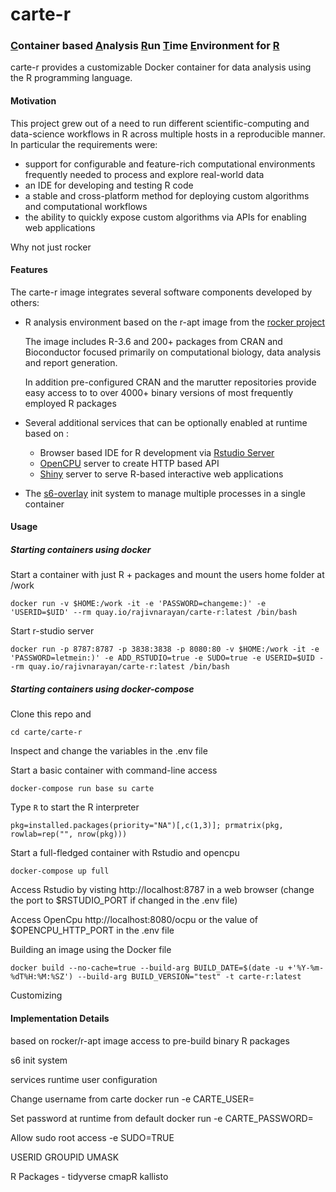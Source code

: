 # carte-r 

### <u>C</u>ontainer based <u>A</u>nalysis <u>R</u>un <u>T</u>ime <u>E</u>nvironment for <u>R</u>

carte-r provides a customizable Docker container for data analysis using the R programming language.

#### Motivation

This project grew out of a need to run different scientific-computing and data-science workflows in R across multiple hosts in a reproducible manner. In particular the requirements were:

* support for configurable and feature-rich computational environments frequently needed to process and explore real-world data
* an IDE for developing and testing R code
* a stable and cross-platform method for deploying custom algorithms and computational workflows
*  the ability to quickly expose custom algorithms via APIs for enabling web applications

Why not just rocker

#### Features

The carte-r image integrates several software components developed by others:

* R analysis environment based on the r-apt image from the [rocker project](https://github.com/rocker-org/rocker)

  The image includes R-3.6 and 200+ packages from CRAN and Bioconductor focused primarily on computational biology, data analysis and report generation.

  In addition pre-configured CRAN and the marutter repositories provide easy access to to over 4000+ binary versions of most frequently employed R packages

* Several additional services that can be optionally enabled at runtime based on :
  * Browser based IDE for R development via [Rstudio Server]()
  * [OpenCPU](https://www.opencpu.org/) server to create HTTP based API 
  * [Shiny](https://rstudio.com/products/shiny/shiny-server/) server to serve R-based interactive web applications

* The [s6-overlay](https://github.com/just-containers/s6-overlay) init system to manage multiple processes in a single container

#### Usage

##### Starting containers using docker

Start a container with just R + packages and mount the users home folder at /work

`docker run -v $HOME:/work -it -e 'PASSWORD=changeme:)' -e 'USERID=$UID' --rm quay.io/rajivnarayan/carte-r:latest /bin/bash `

Start r-studio server

`docker run -p 8787:8787 -p 3838:3838 -p 8080:80 -v $HOME:/work -it -e 'PASSWORD=letmein:)' -e ADD_RSTUDIO=true -e SUDO=true -e USERID=$UID --rm quay.io/rajivnarayan/carte-r:latest /bin/bash`



##### Starting containers using docker-compose

Clone this repo and 

`cd carte/carte-r`

Inspect and change the variables in the .env file

Start a basic container with command-line access

`docker-compose run base su carte`

Type `R` to start the R interpreter

`pkg=installed.packages(priority="NA")[,c(1,3)]; prmatrix(pkg, rowlab=rep("", nrow(pkg)))`

Start a full-fledged container with Rstudio and opencpu

`docker-compose up full`

Access Rstudio by visting http://localhost:8787 in a web browser (change the port to $RSTUDIO_PORT if changed in the .env file)

Access OpenCpu http://localhost:8080/ocpu or the value of $OPENCPU_HTTP_PORT in the .env file



Building an image using the Docker file

`docker build --no-cache=true --build-arg BUILD_DATE=$(date -u +'%Y-%m-%dT%H:%M:%SZ') --build-arg BUILD_VERSION="test" -t carte-r:latest`

Customizing

#### Implementation Details

based on rocker/r-apt image
access to pre-build binary R packages

s6 init system

services
runtime user configuration

Change username from carte
docker run -e CARTE_USER=<myname>

Set password at runtime from default
docker run -e CARTE_PASSWORD=<mypassword>

Allow sudo root access
-e SUDO=TRUE

USERID
GROUPID
UMASK

R
Packages - 
tidyverse
cmapR
kallisto